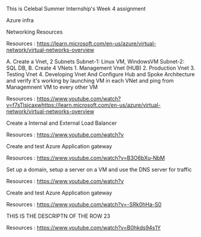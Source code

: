 This is Celebal Summer Internship's Week 4 assignment

Azure infra

Networking Resources

Resources :
https://learn.microsoft.com/en-us/azure/virtual-network/virtual-networks-overview

A. Create a Vnet, 2 Subnets Subnet-1: Linux VM, WindowsVM Subnet-2: SQL DB, B. Create 4 VNets 1. Management Vnet (HUB) 2. Production Vnet 3. Testing Vnet 4. Developing Vnet And Configure Hub and Spoke Architecture and verify it's working by launching VM in each VNet and ping from Managemnent VM to every other VM

Resources :
https://www.youtube.com/watch?v=f7sTlsjcaxwhttps://learn.microsoft.com/en-us/azure/virtual-network/virtual-networks-overview

Create a Internal and External Load Balancer

Resources :
https://www.youtube.com/watch?v

Create and test Azure Application gateway

Resources :
https://www.youtube.com/watch?v=B3O6bXu-NbM

Set up a domain, setup a server on a VM and use the DNS server for traffic

Resources :
https://www.youtube.com/watch?v

Create and test Azure Application gateway

Resources :
https://www.youtube.com/watch?v=-SRk0hHa-S0

THIS IS THE DESCRIPTN OF THE ROW 23

Resources :
https://www.youtube.com/watch?v=B0hkds94s1Y
